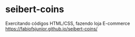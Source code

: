 # seibert-coins
Exercitando códigos HTML/CSS, fazendo loja E-commerce
https://fabiofsjunior.github.io/seibert-coins/
